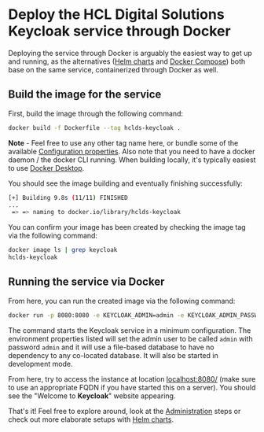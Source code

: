 # Deploy the HCL Digital Solutions Keycloak service through Docker

Deploying the service through Docker is arguably the easiest way to get up and running, as the alternatives ([Helm charts](./helm/) and [Docker Compose](./docker-compose.md)) both base on the same service, containerized through Docker as well.

## Build the image for the service

First, build the image through the following command:

```sh
docker build -f Dockerfile --tag hclds-keycloak .
```

**Note** - Feel free to use any other tag name here, or bundle some of the available [Configuration properties](./configuration.md#overview-of-variables). Also note that you need to have a docker daemon / the docker CLI running. When building locally, it's typically easiest to use [Docker Desktop](https://www.docker.com/products/docker-desktop/).

You should see the image building and eventually finishing successfully:

```sh
[+] Building 9.8s (11/11) FINISHED
...
 => => naming to docker.io/library/hclds-keycloak 
```

You can confirm your image has been created by checking the image tag via the following command:

```sh
docker image ls | grep keycloak
hclds-keycloak                                                                  latest                  d2a806a74638   2 minutes ago   642MB
```

## Running the service via Docker

From here, you can run the created image via the following command:

```sh
docker run -p 8080:8080 -e KEYCLOAK_ADMIN=admin -e KEYCLOAK_ADMIN_PASSWORD=admin -e KEYCLOAK_DATABASE_VENDOR=dev-file hclds-keycloak:develop start-dev
```

The command starts the Keycloak service in a minimum configuration. The environment properties listed will set the admin user to be called `admin` with password `admin` and it will use a file-based database to have no dependency to any co-located database. It will also be started in development mode. 

From here, try to access the instance at location [localhost:8080/](localhost:8080) (make sure to use an appropriate FQDN if you have started this on a server). You should see the "Welcome to **Keycloak**" website appearing.

That's it! Feel free to explore around, look at the [Administration](../administration/) steps or check out more elaborate setups with [Helm charts](./helm/).